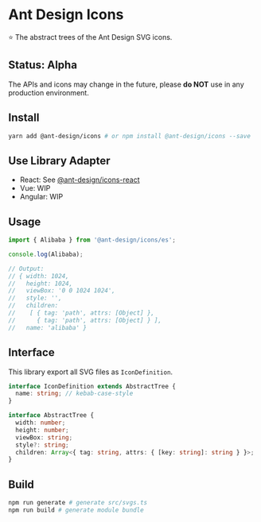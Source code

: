 # Ant Design Icons

⭐ The abstract trees of the Ant Design SVG icons.

## Status: **Alpha**

The APIs and icons may change in the future, please **do NOT** use in any production environment.

## Install

```bash
yarn add @ant-design/icons # or npm install @ant-design/icons --save
```

## Use Library Adapter

- React: See [@ant-design/icons-react](./packages/icons-react)
- Vue: WIP
- Angular: WIP

## Usage
```ts
import { Alibaba } from '@ant-design/icons/es';

console.log(Alibaba);

// Output:
// { width: 1024,
//   height: 1024,
//   viewBox: '0 0 1024 1024',
//   style: '',
//   children:
//    [ { tag: 'path', attrs: [Object] },
//      { tag: 'path', attrs: [Object] } ],
//   name: 'alibaba' }
```

## Interface

This library export all SVG files as `IconDefinition`.

```ts
interface IconDefinition extends AbstractTree {
  name: string; // kebab-case-style
}

interface AbstractTree {
  width: number;
  height: number;
  viewBox: string;
  style?: string;
  children: Array<{ tag: string, attrs: { [key: string]: string } }>;
}
```

## Build
```bash
npm run generate # generate src/svgs.ts
npm run build # generate module bundle
```
